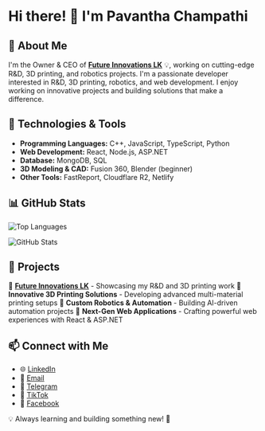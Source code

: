 # Hi there! 👋 I'm Pavantha Champathi

## 🚀 About Me
I'm the Owner & CEO of **[Future Innovations LK](https://github.com/Future-Innovations-LK)** 💡, working on cutting-edge R&D, 3D printing, and robotics projects.
I'm a passionate developer interested in R&D, 3D printing, robotics, and web development. I enjoy working on innovative projects and building solutions that make a difference.

## 🔧 Technologies & Tools
- **Programming Languages:** C++, JavaScript, TypeScript, Python
- **Web Development:** React, Node.js, ASP.NET
- **Database:** MongoDB, SQL
- **3D Modeling & CAD:** Fusion 360, Blender (beginner)
- **Other Tools:** FastReport, Cloudflare R2, Netlify

## 📊 GitHub Stats
![Top Languages](https://github-readme-stats.vercel.app/api/top-langs/?username=PavanthaChampathi&layout=compact&theme=dark)

![GitHub Stats](https://github-readme-stats.vercel.app/api?username=PavanthaChampathi&show_icons=true&theme=dark)

## 📌 Projects
🔹 **[Future Innovations LK](https://github.com/Future-Innovations-LK)** - Showcasing my R&D and 3D printing work
🔹 **Innovative 3D Printing Solutions** - Developing advanced multi-material printing setups
🔹 **Custom Robotics & Automation** - Building AI-driven automation projects
🔹 **Next-Gen Web Applications** - Crafting powerful web experiences with React & ASP.NET

## 📫 Connect with Me
- 🌐 [LinkedIn](https://linkedin.com/in/pavantha-champathi-78a975289)
- 📩 [Email](mailto:pavanthachampathi@gmail.com)
- 📱 [Telegram](https://t.me/pavantha)
- 🎥 [TikTok](https://www.tiktok.com/@pavanth.champathi)
- 📘 [Facebook](https://web.facebook.com/pavanthachampathi/)

💡 Always learning and building something new! 🚀

